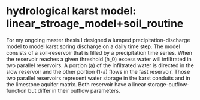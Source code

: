 # hydrological karst model: linear_stroage_model+soil_routine
For my ongoing master thesis I designed a lumped precipitation-discharge model to model karst spring discharge on a daily time step. The model consists of a soil-reservoir that is filled by a precipitation time series. When the reservoir reaches a given threshold (h_0) excess water will infiltrated in two parallel reservoirs. A portion (a) of the infiltrated water is directed in the slow reservoir and the other portion (1-a) flows in the fast reservoir. Those two parallel reservoirs represent water storage in the karst conduits and in the limestone aquifer matrix. Both reservoir have a linear storage-outflow-function but differ in their outflow parameters.
